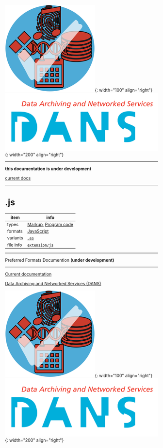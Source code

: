 ![img](../images/formats.png){: width="100" align="right"}
![img](../images/DANS.png){: width="200" align="right"}

---

**this documentation is under development**

[current docs]({{preferredFormats}})

---



# .js

item | info
--- | ---
types | [Markup](../dataTypes/markup.md), [Program code](../dataTypes/programCode.md)
formats | [JavaScript](../fileFormats/javascript.md)
variants | [`.es`](../extensions/es.md)
file info | [`extension/js`]({{fileinfo}}/js)




---

Preferred Formats Documention **(under development)**

---

[Current documentation]({{preferredFormats}})

[Data Archiving and Networked Services (DANS)]({{dans}})

![img](../images/formats.png){: width="100" align="right"}
![img](../images/DANS.png){: width="200" align="right"}
